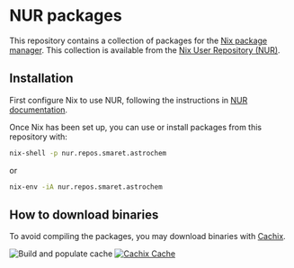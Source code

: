# NUR packages

This repository contains a collection of packages for the [Nix package
manager](https://nixos.org/nix/). This collection is available from the
[Nix User Repository (NUR)](https://github.com/nix-community/NUR).

## Installation

First configure Nix to use NUR, following the instructions in [NUR
documentation](https://github.com/nix-community/NUR#installation).

Once Nix has been set up, you can use or install packages from this
repository with:

```sh
nix-shell -p nur.repos.smaret.astrochem
```

or

```sh
nix-env -iA nur.repos.smaret.astrochem
```

## How to download binaries

To avoid compiling the packages, you may download binaries with
[Cachix](https://smaret.cachix.org).

![Build and populate cache](https://github.com/smaret/nur-packages/workflows/Build%20and%20populate%20cache/badge.svg)
[![Cachix Cache](https://img.shields.io/badge/cachix-smaret-blue.svg)](https://smaret.cachix.org)

